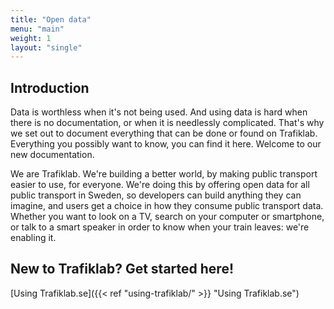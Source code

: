 ```yaml
---
title: "Open data"
menu: "main"
weight: 1
layout: "single"
---
```


## Introduction

Data is worthless when it's not being used. And using data is hard when there is no documentation, or when it is
needlessly complicated. That's why we set out to document everything that can be done or found on Trafiklab. Everything
you possibly want to know, you can find it here. Welcome to our new documentation.

We are Trafiklab. We're building a better world, by making public transport easier to use, for everyone. We're doing
this by offering open data for all public transport in Sweden, so developers can build anything they can imagine, and
users get a choice in how they consume public transport data. Whether you want to look on a TV, search on your computer
or smartphone, or talk to a smart speaker in order to know when your train leaves: we're enabling it.

## New to Trafiklab? Get started here!
[Using Trafiklab.se]({{< ref "using-trafiklab/" >}} "Using Trafiklab.se")
